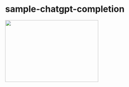 # sample-chatgpt-completion
<img src="Screenshot 2023-12-04 at 6.50.33 PM.png" width="300" height="200">

